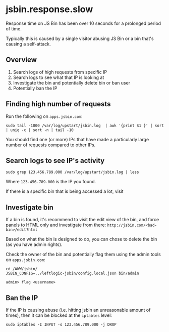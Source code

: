 # jsbin.response.slow

Response time on JS Bin has been over 10 seconds for a prolonged period of time.

Typically this is caused by a single visitor abusing JS Bin or a bin that's causing a self-attack.

## Overview

1. Search logs of high requests from specific IP
2. Search logs to see what that IP is looking at
3. Investigate the bin and potentially delete bin or ban user
4. Potentially ban the IP

## Finding high number of requests

Run the following on `apps.jsbin.com`:

```text
sudo tail -1000 /var/log/upstart/jsbin.log  | awk '{print $1 }' | sort | uniq -c | sort -n | tail -10
```

You should find one (or more) IPs that have made a particularly large number of requests compared to other IPs.

## Search logs to see IP's activity

```
sudo grep 123.456.789.000 /var/log/upstart/jsbin.log | less
```

Where `123.456.789.000` is the IP you found.

If there is a specific bin that is being accessed a lot, visit

## Investigate bin

If a bin is found, it's recommend to visit the edit view of the bin, and force panels to HTML only and investigate from there: `http://jsbin.com/<bad-bin>/edit?html`

Based on what the bin is designed to do, you can chose to delete the bin (as you have admin rights).

Check the owner of the bin and potentially flag them using the admin tools on `apps.jsbin.com`:

```
cd /WWW/jsbin/
JSBIN_CONFIG=../leftlogic-jsbin/config.local.json bin/admin

admin> flag <username>
```

## Ban the IP

If the IP is causing abuse (i.e. hitting jsbin an unreasonable amount of times), then it can be blocked at the `iptables` level:

```
sudo iptables -I INPUT -s 123.456.789.000 -j DROP
```